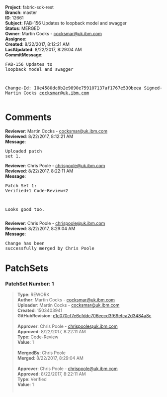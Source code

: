 <strong>Project</strong>: fabric-sdk-rest<br><strong>Branch</strong>: master<br><strong>ID</strong>: 12661<br><strong>Subject</strong>: FAB-156 Updates to loopback model and swagger<br><strong>Status</strong>: MERGED<br><strong>Owner</strong>: Martin Cocks - cocksmar@uk.ibm.com<br><strong>Assignee</strong>:<br><strong>Created</strong>: 8/22/2017, 8:12:21 AM<br><strong>LastUpdated</strong>: 8/22/2017, 8:29:04 AM<br><strong>CommitMessage</strong>:<br><pre>FAB-156 Updates to loopback model and swagger

Change-Id: I0e4580dc8b2e9890e759107137af1767e530beea
Signed-off-by: Martin Cocks <cocksmar@uk.ibm.com>
</pre><h1>Comments</h1><strong>Reviewer</strong>: Martin Cocks - cocksmar@uk.ibm.com<br><strong>Reviewed</strong>: 8/22/2017, 8:12:21 AM<br><strong>Message</strong>: <pre>Uploaded patch set 1.</pre><strong>Reviewer</strong>: Chris Poole - chrispoole@uk.ibm.com<br><strong>Reviewed</strong>: 8/22/2017, 8:22:11 AM<br><strong>Message</strong>: <pre>Patch Set 1: Verified+1 Code-Review+2

Looks good too.</pre><strong>Reviewer</strong>: Chris Poole - chrispoole@uk.ibm.com<br><strong>Reviewed</strong>: 8/22/2017, 8:29:04 AM<br><strong>Message</strong>: <pre>Change has been successfully merged by Chris Poole</pre><h1>PatchSets</h1><h3>PatchSet Number: 1</h3><blockquote><strong>Type</strong>: REWORK<br><strong>Author</strong>: Martin Cocks - cocksmar@uk.ibm.com<br><strong>Uploader</strong>: Martin Cocks - cocksmar@uk.ibm.com<br><strong>Created</strong>: 1503403941<br><strong>GitHubRevision</strong>: [e1c070cf7e6cfddc706eecd3f69efca2d3484a8c](https://github.com/hyperledger/fabric-sdk-rest/commit/e1c070cf7e6cfddc706eecd3f69efca2d3484a8c)<br><br><strong>Approver</strong>: Chris Poole - chrispoole@uk.ibm.com<br><strong>Approved</strong>: 8/22/2017, 8:22:11 AM<br><strong>Type</strong>: Code-Review<br><strong>Value</strong>: 1<br><br><strong>MergedBy</strong>: Chris Poole<br><strong>Merged</strong>: 8/22/2017, 8:29:04 AM<br><br><strong>Approver</strong>: Chris Poole - chrispoole@uk.ibm.com<br><strong>Approved</strong>: 8/22/2017, 8:22:11 AM<br><strong>Type</strong>: Verified<br><strong>Value</strong>: 1<br><br></blockquote>
